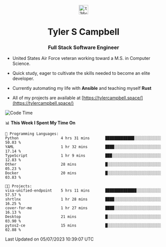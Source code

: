 <p align="center">
<a href="https://www.linkedin.com/in/t36campbell" target="blank"><img align="center" src="https://ik.imagekit.io/t36campbell/Portfolio/linkedin.png.original_m8bbGgPh6.png" alt="t36campbell" height="30" width="30" /></a>
</p>
<h1 align="center">Tyler S Campbell</h1>
<h3 align="center">Full Stack Software Engineer</h3>

* United States Air Force veteran working toward a M.S. in Computer Science.

* Quick study, eager to cultivate the skills needed to become an elite developer.

* Currently automating my life with **Ansible** and teaching myself **Rust**

* All of my projects are available at [https://tylercampbell.space/](https://tylercampbell.space/)

<!--START_SECTION:waka-->
![Code Time](http://img.shields.io/badge/Code%20Time-2%2C602%20hrs%2018%20mins-blue)

📊 **This Week I Spent My Time On** 

```text
💬 Programming Languages: 
Python                   4 hrs 31 mins       █████████████░░░░░░░░░░░░   50.03 % 
YAML                     1 hr 32 mins        ████░░░░░░░░░░░░░░░░░░░░░   17.14 % 
TypeScript               1 hr 9 mins         ███░░░░░░░░░░░░░░░░░░░░░░   12.83 % 
Other                    28 mins             █░░░░░░░░░░░░░░░░░░░░░░░░   05.23 % 
Docker                   20 mins             █░░░░░░░░░░░░░░░░░░░░░░░░   03.83 % 

🐱‍💻 Projects: 
visa-unified-endpoint    5 hrs 11 mins       ██████████████░░░░░░░░░░░   57.57 % 
shrtlnx                  1 hr 28 mins        ████░░░░░░░░░░░░░░░░░░░░░   16.25 % 
cover-for-me             1 hr 27 mins        ████░░░░░░░░░░░░░░░░░░░░░   16.13 % 
Desktop                  21 mins             █░░░░░░░░░░░░░░░░░░░░░░░░   03.90 % 
pytos2-ce                15 mins             █░░░░░░░░░░░░░░░░░░░░░░░░   02.88 % 
```


 Last Updated on 05/07/2023 10:39:07 UTC
<!--END_SECTION:waka-->

